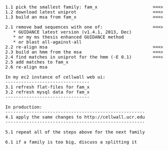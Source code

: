 <pre>
1.1 pick the smallest family: fam_x                     ===> GH43 (11 peptides) <a href="http://biocluster.ucr.edu/~alevchuk/cellwall-refresh/data/110-one-family/gh43.fasta">gh43.fasta</a>
1.2 download latest uniprot                             ===> Uniprot 2014-01 (50 million sequences) <a href="http://biocluster.ucr.edu/~alevchuk/cellwall-refresh/data/120-download-uniprot/">data</a>
1.3 build an msa from fam_x                             ===> Used MAFFT <a href="http://biocluster.ucr.edu/~alevchuk/cellwall-refresh/data/130-build-msa/gh43/MSA.MAFFT.Guidance_res_pair_res.html">MSA visualiztion</a>

2.1 remove bad sequences with one of:                   ===> Used GUIDANCE. No bad sequences were removed from GH43.
   * GUIDANCE latest version (v1.4.1, 2013, Dec)
   * or my ms thesis enhanced GUIDANCE method
   * or blast all-against-all
2.2 re-align msa                                        ===> Unnecessary because in 2.1 bad sequences not removed.
2.3 build an hmm from the msa                           ===> <a href="http://biocluster.ucr.edu/~alevchuk/cellwall-refresh/data/230-build-hmm/gh43.hmm">hmm</a>
2.4 find matches in uniprot for the hmm (-E 0.1)        ===> 3243 peptides found for GH43 <a href="http://biocluster.ucr.edu/~alevchuk/cellwall-refresh/data/240-find-matches-in-uniprot/">Uniprot hits</a>
2.5 add matches to fam_x
2.6 re-align msa

In my ec2 instance of cellwall web ui:
--------------------------------
3.1 refresh flat-files for fam_x
3.2 refresh mysql data for fam_x
--------------------------------

In production:
-----------------------------------------------------
4.1 apply the same changes to http://cellwall.ucr.edu
-----------------------------------------------------

5.1 repeat all of the steps above for the next family

6.1 if a family is too big, discuss a splitting it
</pre>
